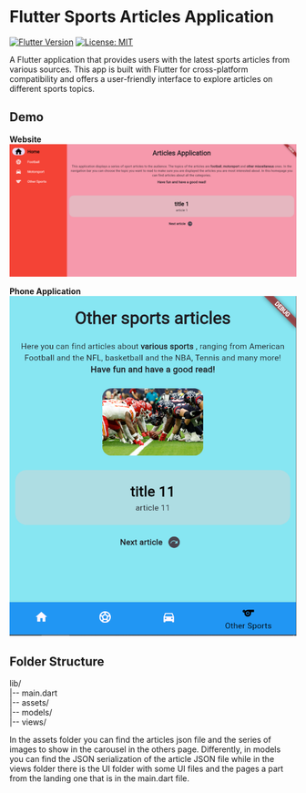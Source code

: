 # Flutter Sports Articles Application

[![Flutter Version](https://img.shields.io/badge/Flutter-v2.5+-blue.svg)](https://flutter.dev/)
[![License: MIT](https://img.shields.io/badge/License-MIT-yellow.svg)](https://opensource.org/licenses/MIT)

A Flutter application that provides users with the latest sports articles from various sources. This app is built with Flutter for cross-platform compatibility and offers a user-friendly interface to explore articles on different sports topics.
  
## Demo
**Website** \
![Demo_website](demo_screenshot_website.png)

**Phone Application** \
![Demo_phone](demo_screenshot_phone.png)

## Folder Structure

lib/ \
|-- main.dart        
|-- assets/ \
|-- models/ \
|-- views/  

In the assets folder you can find the articles json file and the series of images to show in the carousel in the others page. Differently, in models you can find the JSON serialization of the article JSON file while in the views folder there is the UI folder with some UI files and the pages a part from the landing one that is in the main.dart file.